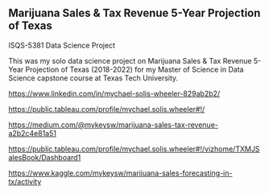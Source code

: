 ## Marijuana Sales & Tax Revenue 5-Year Projection of Texas
ISQS-5381 Data Science Project

This was my solo data science project on Marijuana Sales & Tax Revenue 5-Year Projection of Texas (2018-2022) for my Master of Science in Data Science capstone course at Texas Tech University.

https://www.linkedin.com/in/mychael-solis-wheeler-829ab2b2/

https://public.tableau.com/profile/mychael.solis.wheeler#!/

https://medium.com/@mykeysw/marijuana-sales-tax-revenue-a2b2c4e81a51

https://public.tableau.com/profile/mychael.solis.wheeler#!/vizhome/TXMJSalesBook/Dashboard1

https://www.kaggle.com/mykeysw/marijuana-sales-forecasting-in-tx/activity

